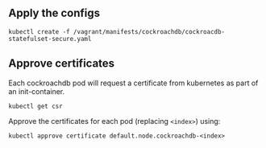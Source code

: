 ## Apply the configs
```kubectl create -f /vagrant/manifests/cockroachdb/cockroacdb-statefulset-secure.yaml```

## Approve certificates
Each cockroachdb pod will request a certificate from kubernetes as part of an init-container.

```kubectl get csr```

Approve the certificates for each pod (replacing `<index>`) using:

```kubectl approve certificate default.node.cockroachdb-<index>```
